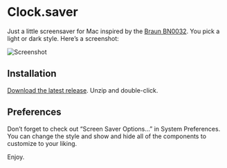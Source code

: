 # Clock.saver

Just a little screensaver for Mac inspired by the [Braun BN0032](http://braun-clocks.com/watch/BN0032). You pick a light or dark style. Here’s a screenshot:

![Screenshot](http://soff.me/UOr3/clock-screenshot-0.3.0.png)

## Installation

[Download the latest release](https://github.com/soffes/clock-saver/releases). Unzip and double-click.

## Preferences

Don’t forget to check out “Screen Saver Options…” in System Preferences. You can change the style and show and hide all of the components to customize to your liking.

Enjoy.

